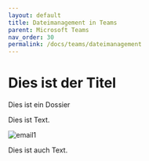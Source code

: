 ```yaml
---
layout: default
title: Dateimanagement in Teams
parent: Microsoft Teams
nav_order: 30
permalink: /docs/teams/dateimanagement
---
```


# Dies ist der Titel

Dies ist ein Dossier

Dies ist Text.

![email1](https://365.spottundhohn.ch/docs/teams/img/email1.png)

Dies ist auch Text.
